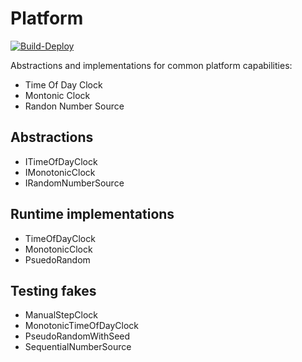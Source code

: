 # Platform 

[![Build-Deploy](https://github.com/metafac-net/Platform/actions/workflows/dotnet.yml/badge.svg?branch=main)](https://github.com/metafac-net/Platform/actions/workflows/dotnet.yml)

Abstractions and implementations for common platform capabilities:
- Time Of Day Clock
- Montonic Clock
- Randon Number Source

## Abstractions
- ITimeOfDayClock
- IMonotonicClock
- IRandomNumberSource

## Runtime implementations
- TimeOfDayClock
- MonotonicClock
- PsuedoRandom

## Testing  fakes
- ManualStepClock
- MonotonicTimeOfDayClock
- PseudoRandomWithSeed
- SequentialNumberSource
